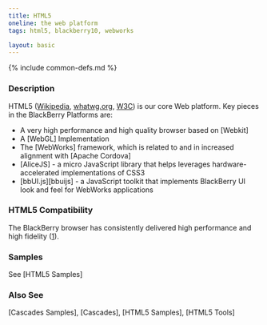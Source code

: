 ```yaml
---
title: HTML5
oneline: the web platform
tags: html5, blackberry10, webworks

layout: basic
---
```

{% include common-defs.md %}

### Description
HTML5 ([Wikipedia](http://en.wikipedia.org/wiki/HTML5), [whatwg.org](http://www.whatwg.org/specs/web-apps/current-work/multipage/),
[W3C](http://www.w3.org/TR/html5))
is our core Web platform.
Key pieces in the BlackBerry Platforms are:
 * A very high performance and high quality browser based on [Webkit]
 * A [WebGL] Implementation
 * The [WebWorks] framework, which is related to and in increased alignment with [Apache Cordova]
 * [AliceJS] - a micro JavaScript library that helps leverages hardware-accelerated implementations of CSS3
 * [bbUI.js][bbuijs] - a JavaScript toolkit that implements BlackBerry UI look and feel for WebWorks applications

### HTML5 Compatibility

The BlackBerry browser has consistently delivered high performance and high fidelity ([1]).

[1]: <http://www.berryreview.com/2012/06/05/blackberry-10-beta-html5-tests-smoke-the-competition/> "(BerryReview, June 5, 2012) BlackBerry 10 Beta HTML5 Tests Smoke the Competition"

### Samples

See [HTML5 Samples]

### Also See
[Cascades Samples], [Cascades], [HTML5 Samples], [HTML5 Tools]
